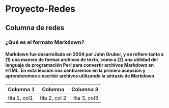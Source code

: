 # Proyecto-Redes
## Columna de redes
### ¿Qué es el formato Markdown?
#### Markdown fue desarrollado en 2004 por John Gruber, y se refiere tanto a (1) una manera de formar archivos de texto, como a (2) una utilidad del lenguaje de programación Perl para convertir archivos Markdown en HTML. En esta lección nos centraremos en la primera acepción y aprenderemos a escribir archivos utilizando la sintaxis de Markdown.



| Columna 1 | Columna | Columna 3 |
|-----------|:-------:|----------:|
|fila 1, col1| fila 2, col 2| fila 3, col3|


